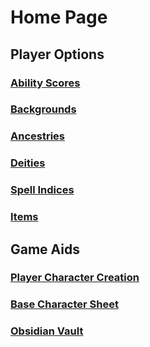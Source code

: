 # Home Page

## Player Options

### [Ability Scores](Player%20Characters/The%20Ability%20Scores/Ability%20Scores.md)

### [Backgrounds](Player%20Characters/Backgrounds/Background.md)

### [Ancestries](Player%20Characters/Ancenstries/Ancestry.md)

### [Deities](Magic/Deities.md)

### [Spell Indices](Magic/Spells/Spells%20by%20Level/Spell%20Indices.md)

### [Items](Items%20and%20Gear/Items.md)

## Game Aids

### [Player Character Creation](Character%20Creation/Player%20Character%20Creation.md)

### [Base Character Sheet](Character%20Creation/Base%20Character%20Sheet.md)

### [Obsidian Vault](https://github.com/19bufordcarl/CarlRPG)
